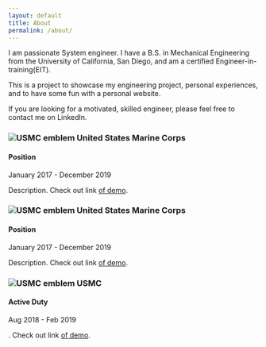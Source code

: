 ```yaml
---
layout: default
title: About
permalink: /about/
---
```


I am passionate System engineer. I have a B.S. in Mechanical Engineering from the University of California, San Diego, and am a certified Engineer-in-training(EIT).

This is a project to showcase my engineering project, personal experiences, and to have some fun with a personal website. 

If you are looking for a motivated, skilled engineer, please feel free to contact me on LinkedIn.

<div class="timeline">
  <div class="timeline-block">
    <div class="timeline-content">
        <div class="company-logo">
            <h3 class="company-header">
                <img src="{{ site.baseurl }}/assets/images/USMCemblem.png" alt="USMC emblem" class="company-logo"> United States Marine Corps
            </h3>
        </div>
        <h4>Position</h4>
        <p class="duration">January 2017 - December 2019</p>
        <p class="description">Description. Check out link <a href="https://www.youtube.com/" target="_blank">of demo</a>.</p>
    </div>
  </div>

  <div class="timeline-block">
    <div class="timeline-content">
        <div class="company-logo">
            <h3 class="company-header">
                <img src="{{ site.baseurl }}/assets/images/USMCemblem.png" alt="USMC emblem" class="company-logo"> United States Marine Corps
            </h3>
        </div>
        <h4>Position</h4>
        <p class="duration">January 2017 - December 2019</p>
        <p class="description">Description. Check out link <a href="https://www.youtube.com/" target="_blank">of demo</a>.</p>
    </div>
  </div>

  <div class="timeline-block">
    <div class="timeline-content">
        <div class="company-logo">
            <h3 class="company-header">
                <img src="{{ site.baseurl }}/assets/images/USMCemblem.png" alt="USMC emblem" class="company-logo"> USMC
            </h3>
        </div>
        <h4>Active Duty</h4>
        <p class="duration">Aug 2018 - Feb 2019</p>
        <p class="description">. Check out link <a href="https://www.youtube.com/" target="_blank">of demo</a>.</p>
    </div>
  </div>



</div>
